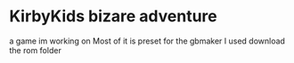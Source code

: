 # KirbyKids bizare adventure
a game im working on
Most of it is preset for the gbmaker I used
download the rom folder
